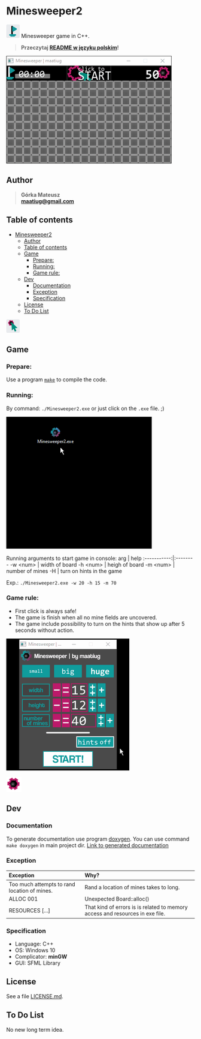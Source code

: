 # Minesweeper2
![](gui/butt-flag.png) Minesweeper game in C++.

> **Przeczytaj [README w języku polskim](README.pl.md)!**

![](doc/example1.gif)

## Author
>   **Górka Mateusz**\
>   **maatiug@gmail.com**

## Table of contents
- [Minesweeper2](#minesweeper2)
  - [Author](#author)
  - [Table of contents](#table-of-contents)
  - [Game](#game)
    - [Prepare:](#prepare)
    - [Running:](#running)
    - [Game rule:](#game-rule)
  - [Dev](#dev)
    - [Documentation](#documentation)
    - [Exception](#exception)
    - [Specification](#specification)
  - [License](#license)
  - [To Do List](#to-do-list)

![](gui/butt-click.png)

## Game
### Prepare:
Use a program [`make`](http://gnuwin32.sourceforge.net/packages/make.htm) to compile the code.

### Running:
By command: `./Minesweeper2.exe` or just click on the `.exe` file. ;)

![](doc/example-menu.gif)

Running  arguments to start game in console:
arg          | help
:-----------:|:--------
 -w \<num>   | width of board
 -h \<num>   | heigh of board
 -m \<num>   | number of mines
 -H          | turn on hints in the game

Exp.: `./Minesweeper2.exe -w 20 -h 15 -m 70`

<a name="rule"></a>
### Game rule:
 - First click is always safe!
 - The game is finish when all no mine fields are uncovered.
 - The game include possibility to turn on the hints that show up after 5 seconds without action.

![](doc/example-hint.gif)

![](gui/score-bg.png)

## Dev
### Documentation
To generate documentation use program [doxygen](http://doxygen.nl).
You can use command `make doxygen` in main project dir.
[Link to generated documentation](docs/index.html)

### Exception
Exception                                       | Why?
:-----------------------------------------------|:------
Too much attempts to rand location of mines.    | Rand a location of mines takes to long.
ALLOC 001                                       | Unexpected Board::alloc()
RESOURCES [...]                                 | That kind of errors is is related to memory access and resources in exe file.

### Specification
- Language: C++
- OS: Windows 10
- Complicator: **minGW**
- GUI: SFML Library

## License
See a file [LICENSE.md](LICENSE.md).

## To Do List
No new long term idea.